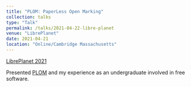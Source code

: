 ```yaml
---
title: "PLOM: PaperLess Open Marking"
collection: talks
type: "Talk"
permalink: /talks/2021-04-22-libre-planet
venue: "LibrePlanet"
date: 2021-04-21
location: "Online/Cambridge Massachusetts"
---
```


[LibrePlanet 2021](https://libreplanet.org/2021/)

Presented [PLOM](https://plomgrading.org/) and my experience as an undergraduate involved in free software.